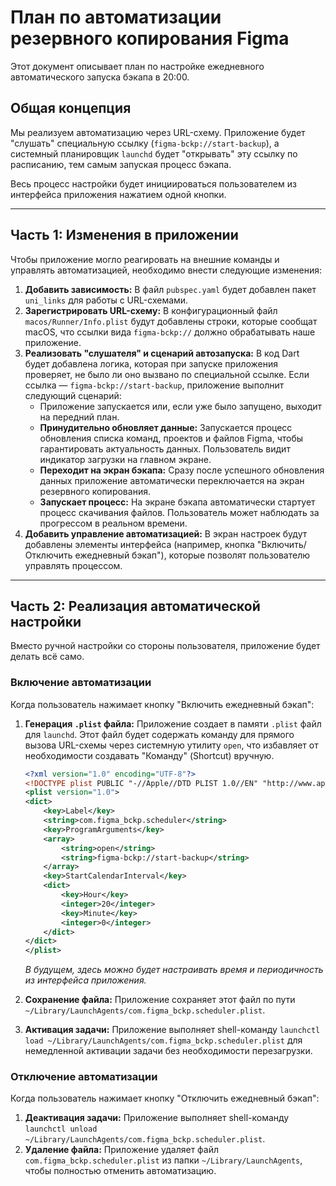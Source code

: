 # План по автоматизации резервного копирования Figma

Этот документ описывает план по настройке ежедневного автоматического запуска бэкапа в 20:00.

## Общая концепция

Мы реализуем автоматизацию через URL-схему. Приложение будет "слушать" специальную ссылку (`figma-bckp://start-backup`), а системный планировщик `launchd` будет "открывать" эту ссылку по расписанию, тем самым запуская процесс бэкапа.

Весь процесс настройки будет инициироваться пользователем из интерфейса приложения нажатием одной кнопки.

---

## Часть 1: Изменения в приложении

Чтобы приложение могло реагировать на внешние команды и управлять автоматизацией, необходимо внести следующие изменения:

1.  **Добавить зависимость:** В файл `pubspec.yaml` будет добавлен пакет `uni_links` для работы с URL-схемами.
2.  **Зарегистрировать URL-схему:** В конфигурационный файл `macos/Runner/Info.plist` будут добавлены строки, которые сообщат macOS, что ссылки вида `figma-bckp://` должно обрабатывать наше приложение.
3.  **Реализовать "слушателя" и сценарий автозапуска:** В код Dart будет добавлена логика, которая при запуске приложения проверяет, не было ли оно вызвано по специальной ссылке. Если ссылка — `figma-bckp://start-backup`, приложение выполнит следующий сценарий:
    *   Приложение запускается или, если уже было запущено, выходит на передний план.
    *   **Принудительно обновляет данные:** Запускается процесс обновления списка команд, проектов и файлов Figma, чтобы гарантировать актуальность данных. Пользователь видит индикатор загрузки на главном экране.
    *   **Переходит на экран бэкапа:** Сразу после успешного обновления данных приложение автоматически переключается на экран резервного копирования.
    *   **Запускает процесс:** На экране бэкапа автоматически стартует процесс скачивания файлов. Пользователь может наблюдать за прогрессом в реальном времени.
4.  **Добавить управление автоматизацией:** В экран настроек будут добавлены элементы интерфейса (например, кнопка "Включить/Отключить ежедневный бэкап"), которые позволят пользователю управлять процессом.

---

## Часть 2: Реализация автоматической настройки

Вместо ручной настройки со стороны пользователя, приложение будет делать всё само.

### Включение автоматизации

Когда пользователь нажимает кнопку "Включить ежедневный бэкап":

1.  **Генерация `.plist` файла:** Приложение создает в памяти `.plist` файл для `launchd`. Этот файл будет содержать команду для прямого вызова URL-схемы через системную утилиту `open`, что избавляет от необходимости создавать "Команду" (Shortcut) вручную.

    ```xml
    <?xml version="1.0" encoding="UTF-8"?>
    <!DOCTYPE plist PUBLIC "-//Apple//DTD PLIST 1.0//EN" "http://www.apple.com/DTDs/PropertyList-1.0.dtd">
    <plist version="1.0">
    <dict>
        <key>Label</key>
        <string>com.figma_bckp.scheduler</string>
        <key>ProgramArguments</key>
        <array>
            <string>open</string>
            <string>figma-bckp://start-backup</string>
        </array>
        <key>StartCalendarInterval</key>
        <dict>
            <key>Hour</key>
            <integer>20</integer>
            <key>Minute</key>
            <integer>0</integer>
        </dict>
    </dict>
    </plist>
    ```
    *В будущем, здесь можно будет настраивать время и периодичность из интерфейса приложения.*

2.  **Сохранение файла:** Приложение сохраняет этот файл по пути `~/Library/LaunchAgents/com.figma_bckp.scheduler.plist`.
3.  **Активация задачи:** Приложение выполняет shell-команду `launchctl load ~/Library/LaunchAgents/com.figma_bckp.scheduler.plist` для немедленной активации задачи без необходимости перезагрузки.

### Отключение автоматизации

Когда пользователь нажимает кнопку "Отключить ежедневный бэкап":

1.  **Деактивация задачи:** Приложение выполняет shell-команду `launchctl unload ~/Library/LaunchAgents/com.figma_bckp.scheduler.plist`.
2.  **Удаление файла:** Приложение удаляет файл `com.figma_bckp.scheduler.plist` из папки `~/Library/LaunchAgents`, чтобы полностью отменить автоматизацию.